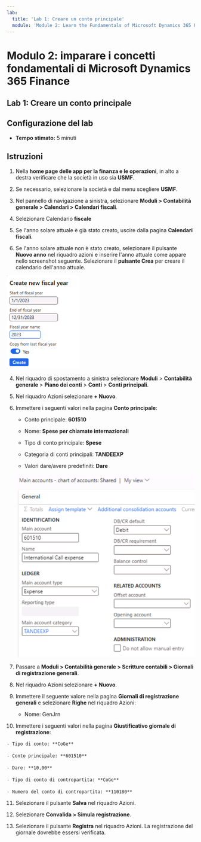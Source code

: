 ```yaml
---
lab:
  title: 'Lab 1: Creare un conto principale'
  module: 'Module 2: Learn the Fundamentals of Microsoft Dynamics 365 Finance'
---
```


# Modulo 2: imparare i concetti fondamentali di Microsoft Dynamics 365 Finance

## Lab 1: Creare un conto principale

## Configurazione del lab

   - **Tempo stimato:** 5 minuti

## Istruzioni


1.  Nella **home page delle app per la finanza e le operazioni**, in alto a destra verificare che la società in uso sia **USMF**.

2.  Se necessario, selezionare la società e dal menu scegliere **USMF**.
3.  Nel pannello di navigazione a sinistra, selezionare **Moduli > Contabilità generale > Calendari > Calendari fiscali**.
4.  Selezionare Calendario **fiscale**
5.  Se l'anno solare attuale è già stato creato, uscire dalla pagina **Calendari fiscali**.
6. Se l'anno solare attuale non è stato creato, selezionare il pulsante **Nuovo anno** nel riquadro azioni e inserire l'anno attuale come appare nello screenshot seguente. Selezionare il **pulsante Crea** per creare il calendario dell'anno attuale.

![Lo screenshot mostra come creare il nuovo anno nel calendario fiscale](./media/lab-create-a-main-account-04.png)


4.  Nel riquadro di spostamento a sinistra selezionare **Moduli** > **Contabilità generale** > **Piano dei conti** > **Conti** > **Conti principali**.

5.  Nel riquadro Azioni selezionare **+ Nuovo**.

6.  Immettere i seguenti valori nella pagina **Conto principale**:

    - Conto principale: **601510**

    - Nome: **Spese per chiamate internazionali**

    - Tipo di conto principale: **Spese**

    - Categoria di conti principali: **TANDEEXP**

    - Valori dare/avere predefiniti: **Dare**

    ![Lo screenshot mostra la pagina Conti principali - piano dei conti: Condiviso, in cui è necessario aggiungere valori diversi.](./media/lab-create-a-main-account-01.png)

7.  Passare a **Moduli &gt; Contabilità generale &gt; Scritture contabili &gt; Giornali di registrazione generali**.

8.  Nel riquadro Azioni selezionare **+ Nuovo**.

9.  Immettere il seguente valore nella pagina **Giornali di registrazione generali** e selezionare **Righe** nel riquadro Azioni:

    - Nome: GenJrn

10.  Immettere i seguenti valori nella pagina **Giustificativo giornale di registrazione**:

    - Tipo di conto: **CoGe**

    - Conto principale: **601510**

    - Dare: **10,00** 

    - Tipo di conto di contropartita: **CoGe**

    - Numero del conto di contropartita: **110180** 

11. Selezionare il pulsante **Salva** nel riquadro Azioni.

12. Selezionare **Convalida &gt; Simula registrazione**. 

13. Selezionare il pulsante **Registra** nel riquadro Azioni. La registrazione del giornale dovrebbe essersi verificata.
